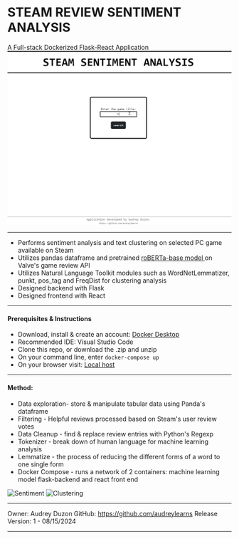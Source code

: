# STEAM REVIEW SENTIMENT ANALYSIS
A Full-stack Dockerized Flask-React Application
![App Preview](https://github.com/audreylearns/steamGameComparisonAnalysis/blob/main/app_preview.gif "App Preview")

***
- Performs sentiment analysis and text clustering on selected PC game available on Steam
- Utilizes pandas dataframe and pretrained [ roBERTa-base model ](https://huggingface.co/cardiffnlp/twitter-roberta-base-sentiment) on Valve's game review API
- Utilizes Natural Language Toolkit modules such as WordNetLemmatizer, punkt, pos_tag and FreqDist for clustering analysis
- Designed backend with Flask
- Designed frontend with React
***


#### Prerequisites & Instructions
- Download, install & create an account: [Docker Desktop](https://www.docker.com/products/docker-desktop/)
- Recommended IDE: Visual Studio Code
- Clone this repo, or download the .zip and unzip
- On your command line, enter 
```docker-compose up```
- On your browser visit: [Local host](http://localhost:3000/)

***
#### Method: 
- Data exploration- store & manipulate tabular data using Panda's dataframe
- Filtering - Helpful reviews processed based on Steam's user review votes
- Data Cleanup - find & replace review entries with Python's Regexp 
- Tokenizer - break down of human language for machine learning analysis
- Lemmatize - the process of reducing the different forms of a word to one single form
- Docker Compose - runs a network of 2 containers: machine learning model flask-backend and react front end

![Sentiment](https://github.com/audreylearns/steamGameComparisonAnalysis/blob/main/prev_2.png "Sentiment Preview")
![Clustering](https://github.com/audreylearns/steamGameComparisonAnalysis/blob/main/prev_3.png "Clustering Preview")
***
Owner: Audrey Duzon GitHub: https://github.com/audreylearns Release Version: 1 - 08/15/2024

***